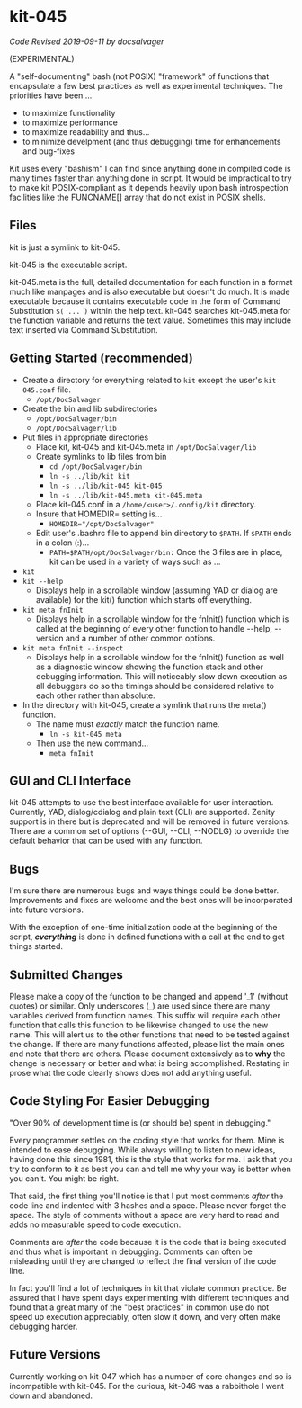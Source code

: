 # kit-045
*Code Revised 2019-09-11 by docsalvager*

(EXPERIMENTAL)

A "self-documenting" bash (not POSIX) "framework" of functions that encapsulate a few best practices as well as experimental techniques. The priorities have been ...
  - to maximize functionality
  - to maximize performance
  - to maximize readability and thus...
  - to minimize develpment (and thus debugging) time for enhancements and bug-fixes

Kit uses every "bashism" I can find since anything done in compiled code is many times faster than anything done in script. It would be impractical to try to make kit POSIX-compliant as it depends heavily upon bash introspection facilities like the FUNCNAME\[\] array that do not exist in POSIX shells.

## Files
  kit is just a symlink to kit-045.
  
  kit-045 is the executable script.
  
  kit-045.meta is the full, detailed documentation for each function in a format much like manpages and is also executable but doesn't do much. It is made executable because it contains executable code in the form of Command Substitution `$( ... )` within the help text. kit-045 searches kit-045.meta for the function variable and returns the text value. Sometimes this may include text inserted via Command Substitution.
  
## Getting Started (recommended)
  - Create a directory for everything related to `kit` except the user's `kit-045.conf` file.
    - `/opt/DocSalvager`
  - Create the bin and lib subdirectories
    - `/opt/DocSalvager/bin`
    - `/opt/DocSalvager/lib`
  - Put files in appropriate directories
    - Place kit, kit-045 and kit-045.meta in `/opt/DocSalvager/lib`
    - Create symlinks to lib files from bin
      - `cd /opt/DocSalvager/bin`
      - `ln -s ../lib/kit kit`
      - `ln -s ../lib/kit-045 kit-045`
      - `ln -s ../lib/kit-045.meta kit-045.meta`
    - Place kit-045.conf in a `/home/<user>/.config/kit` directory.
    - Insure that HOMEDIR= setting is...
      - `HOMEDIR="/opt/DocSalvager"`
    - Edit user's .bashrc file to append bin directory to `$PATH`. If `$PATH` ends in a colon (:)...
      - `PATH=$PATH/opt/DocSalvager/bin:`
Once the 3 files are in place, kit can be used in a variety of ways such as ...
  - `kit`
  - `kit --help`
    - Displays help in a scrollable window (assuming YAD or dialog are available) for the kit() function which starts off everything.
  - `kit meta fnInit`
    - Displays help in a scrollable window for the fnInit() function which is called at the beginning of every other function to handle --help, --version and a number of other common options.
  - `kit meta fnInit --inspect`
    - Displays help in a scrollable window for the fnInit() function as well as a diagnostic window showing the function stack and other debugging information. This will noticeably slow down execution as all debuggers do so the timings should be considered relative to each other rather than absolute.
  - In the directory with kit-045, create a symlink that runs the meta() function.
    - The name must _*exactly*_ match the function name.
      - `ln -s kit-045 meta`
    - Then use the new command...
      - `meta fnInit`

## GUI and CLI Interface
kit-045 attempts to use the best interface available for user interaction. Currently, YAD, dialog/cdialog and plain text (CLI) are supported. Zenity support is in there but is deprecated and will be removed in future versions. There are a common set of options (--GUI, --CLI, --NODLG) to override the default behavior that can be used with any function.

## Bugs
I'm sure there are numerous bugs and ways things could be done better. Improvements and fixes are welcome and the best ones will be incorporated into future versions.

With the exception of one-time initialization code at the beginning of the script, ***everything*** is done in defined functions with a call at the end to get things started.

## Submitted Changes
Please make a copy of the function to be changed and append '\_1' (without quotes) or similar. Only underscores (\_) are used since there are many variables derived from function names. This suffix will require each other function that calls this function to be likewise changed to use the new name. This will alert us to the other functions that need to be tested against the change. If there are many functions affected, please list the main ones and note that there are others. Please document extensively as to **why** the change is necessary or better and what is being accomplished. Restating in prose what the code clearly shows does not add anything useful.

## Code Styling For Easier Debugging
"Over 90% of development time is (or should be) spent in debugging."

Every programmer settles on the coding style that works for them. Mine is intended to ease debugging. While always willing to listen to new ideas, having done this since 1981, this is the style that works for me. I ask that you try to conform to it as best you can and tell me why your way is better when you can't. You might be right.

That said, the first thing you'll notice is that I put most comments _after_ the code line and indented with 3 hashes and a space. Please never forget the space. The style of comments without a space are very hard to read and adds no measurable speed to code execution.

Comments are _after_ the code because it is the code that is being executed and thus what is important in debugging. Comments can often be misleading until they are changed to reflect the final version of the code line.

In fact you'll find a lot of techniques in kit that violate common practice. Be assured that I have spent days experimenting with different techniques and found that a great many of the "best practices" in common use do not speed up execution appreciably, often slow it down, and very often make debugging harder.

## Future Versions
Currently working on kit-047 which has a number of core changes and so is incompatible with kit-045. For the curious, kit-046 was a rabbithole I went down and abandoned.
